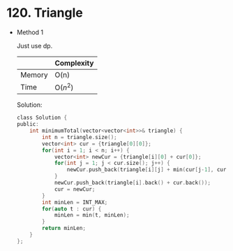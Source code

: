 # 120. Triangle 
- Method 1

    Just use dp.

    | |   Complexity  |
    | ----------- | ----------- | 
    |  Memory     | O(n) | 
    |      Time       |  O($n^2$) | 


    Solution:

    ``` h
    class Solution {
    public:
        int minimumTotal(vector<vector<int>>& triangle) {
            int n = triangle.size();
            vector<int> cur = {triangle[0][0]};
            for(int i = 1; i < n; i++) {
                vector<int> newCur = {triangle[i][0] + cur[0]};
                for(int j = 1; j < cur.size(); j++) {
                    newCur.push_back(triangle[i][j] + min(cur[j-1], cur[j]));
                }
                newCur.push_back(triangle[i].back() + cur.back());
                cur = newCur;
            }
            int minLen = INT_MAX;
            for(auto t : cur) {
                minLen = min(t, minLen);
            }
            return minLen;
        }
    };

    ```

<!-- - Method 2

    This is another method.

    | |   Complexity  |
    | ----------- | ----------- | 
    |  Memory     | O(n) | 
    |      Time       |  O(n) | 


    Solution:

    ``` h



    ```

- Additional Knowledge:
       
    Here are some additional knowledge.



<br> -->